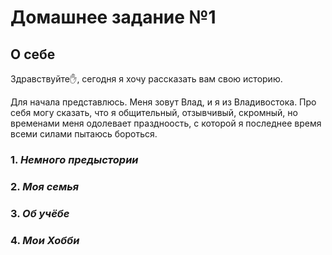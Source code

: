 # Домашнее задание №1
## **О себе** 
Здравствуйте:raised_hand:, сегодня я хочу рассказать вам свою историю.

Для начала представлюсь. Меня зовут Влад, и я из Владивостока. Про себя могу сказать, что я общительный, отзывчивый, скромный, но временами меня одолевает праздноость, с которой я последнее время всеми силами пытаюсь бороться. 
### 1. *Немного предыстории*

### 2. *Моя семья*

### 3. *Об учёбе*

### 4. *Мои Хобби*
